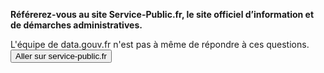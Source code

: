 **Référerez-vous au site Service-Public.fr, le site officiel d’information et de démarches administratives.**

L'équipe de data.gouv.fr n'est pas à même de répondre à ces questions.
<button href="http://service-public.fr/">Aller sur service-public.fr</button>
